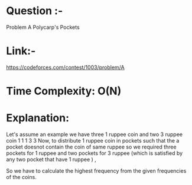 # Question :- 
Problem A Polycarp's Pockets

# Link:-
https://codeforces.com/contest/1003/problem/A

# Time Complexity: O(N)

# Explanation:

Let's assume an example we have three 1 ruppee coin and two  3 ruppee coin
    1 1 1 3 3
Now, to distribute 1 ruppee coin in pockets such that the a pocket doesnot contain 
the coin of same ruppee
so we required three pockets for 1 ruppee and two pockets for 3 ruppee (which is satisfied by any two pocket that have 
1 ruppee ) ,


So we have to calculate the highest frequency from the given frequencies of the coins.


